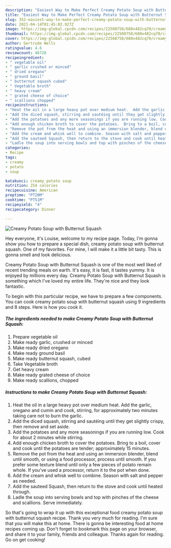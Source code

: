 ```yaml
---
description: "Easiest Way to Make Perfect Creamy Potato Soup with Butternut Squash"
title: "Easiest Way to Make Perfect Creamy Potato Soup with Butternut Squash"
slug: 352-easiest-way-to-make-perfect-creamy-potato-soup-with-butternut-squash
date: 2021-04-14T01:45:03.927Z
image: https://img-global.cpcdn.com/recipes/22508750/680x482cq70/creamy-potato-soup-with-butternut-squash-recipe-main-photo.jpg
thumbnail: https://img-global.cpcdn.com/recipes/22508750/680x482cq70/creamy-potato-soup-with-butternut-squash-recipe-main-photo.jpg
cover: https://img-global.cpcdn.com/recipes/22508750/680x482cq70/creamy-potato-soup-with-butternut-squash-recipe-main-photo.jpg
author: Gertrude Wells
ratingvalue: 4.6
reviewcount: 46726
recipeingredient:
- " vegetable oil"
- " garlic crushed or minced"
- " dried oregano"
- " ground basil"
- " butternut squash cubed"
- " Vegetable broth"
- " heavy cream"
- " grated cheese of choice"
- " scallions chopped"
recipeinstructions:
- "Heat the oil in a large heavy pot over medium heat.  Add the garlic, oregano and cumin and cook, stirring, for approximately two minutes taking care not to burn the garlic."
- "Add the diced squash, stirring and sautéing until they get slightly crispy, then remove and set aside."
- "Add the potatoes and any more seasonings if you are running low. Cook for about 2 minutes while stirring."
- "Add enough chicken broth to cover the potatoes.  Bring to a boil, cover and cook until the potatoes are tender; approximately 15 minutes."
- "Remove the pot from the heat and using an immersion blender, blend until smooth, or using a food processor, process until smooth. If you prefer some texture blend until only a few pieces of potato remain whole. If you&#39;ve used a processor, return it to the pot when done."
- "Add the cream and whisk well to combine. Season with salt and pepper as needed."
- "Add the sauteed Squash, then return to the stove and cook until heated through."
- "Ladle the soup into serving bowls and top with pinches of the cheese and scallions.  Serve immediately."
categories:
- Recipe
tags:
- creamy
- potato
- soup

katakunci: creamy potato soup 
nutrition: 254 calories
recipecuisine: American
preptime: "PT20M"
cooktime: "PT51M"
recipeyield: "4"
recipecategory: Dinner

---
```



![Creamy Potato Soup with Butternut Squash](https://img-global.cpcdn.com/recipes/22508750/680x482cq70/creamy-potato-soup-with-butternut-squash-recipe-main-photo.jpg)

Hey everyone, it's Louise, welcome to my recipe page. Today, I'm gonna show you how to prepare a special dish, creamy potato soup with butternut squash. One of my favorites. For mine, I will make it a little bit tasty. This is gonna smell and look delicious.

Creamy Potato Soup with Butternut Squash is one of the most well liked of recent trending meals on earth. It's easy, it is fast, it tastes yummy. It is enjoyed by millions every day. Creamy Potato Soup with Butternut Squash is something which I've loved my entire life. They're nice and they look fantastic.




To begin with this particular recipe, we have to prepare a few components. You can cook creamy potato soup with butternut squash using 9 ingredients and 8 steps. Here is how you cook it.

<!--inarticleads1-->

##### The ingredients needed to make Creamy Potato Soup with Butternut Squash:

1. Prepare  vegetable oil
1. Make ready  garlic, crushed or minced
1. Make ready  dried oregano
1. Make ready  ground basil
1. Make ready  butternut squash, cubed
1. Take  Vegetable broth
1. Get  heavy cream
1. Make ready  grated cheese of choice
1. Make ready  scallions, chopped




<!--inarticleads2-->

##### Instructions to make Creamy Potato Soup with Butternut Squash:

1. Heat the oil in a large heavy pot over medium heat.  Add the garlic, oregano and cumin and cook, stirring, for approximately two minutes taking care not to burn the garlic.
1. Add the diced squash, stirring and sautéing until they get slightly crispy, then remove and set aside.
1. Add the potatoes and any more seasonings if you are running low. Cook for about 2 minutes while stirring.
1. Add enough chicken broth to cover the potatoes.  Bring to a boil, cover and cook until the potatoes are tender; approximately 15 minutes.
1. Remove the pot from the heat and using an immersion blender, blend until smooth, or using a food processor, process until smooth. If you prefer some texture blend until only a few pieces of potato remain whole. If you&#39;ve used a processor, return it to the pot when done.
1. Add the cream and whisk well to combine. Season with salt and pepper as needed.
1. Add the sauteed Squash, then return to the stove and cook until heated through.
1. Ladle the soup into serving bowls and top with pinches of the cheese and scallions.  Serve immediately.




So that's going to wrap it up with this exceptional food creamy potato soup with butternut squash recipe. Thank you very much for reading. I'm sure that you will make this at home. There is gonna be interesting food at home recipes coming up. Don't forget to bookmark this page on your browser, and share it to your family, friends and colleague. Thanks again for reading. Go on get cooking!
